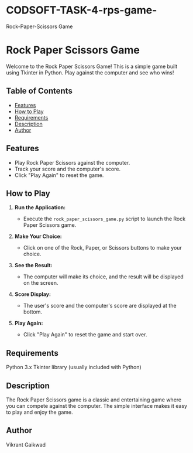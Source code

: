 # CODSOFT-TASK-4-rps-game-
Rock-Paper-Scissors Game

# Rock Paper Scissors Game

Welcome to the Rock Paper Scissors Game! This is a simple game built using Tkinter in Python. Play against the computer and see who wins!

## Table of Contents
- [Features](#features)
- [How to Play](#how-to-play)
- [Requirements](#requirements)
- [Description](#description)
- [Author](#author)

## Features

- Play Rock Paper Scissors against the computer.
- Track your score and the computer's score.
- Click "Play Again" to reset the game.

## How to Play

1. **Run the Application:**
   - Execute the `rock_paper_scissors_game.py` script to launch the Rock Paper Scissors game.

2. **Make Your Choice:**
   - Click on one of the Rock, Paper, or Scissors buttons to make your choice.

3. **See the Result:**
   - The computer will make its choice, and the result will be displayed on the screen.

4. **Score Display:**
   - The user's score and the computer's score are displayed at the bottom.

5. **Play Again:**
   - Click "Play Again" to reset the game and start over.
  
## Requirements
Python 3.x
Tkinter library (usually included with Python)

## Description
The Rock Paper Scissors game is a classic and entertaining game where you can compete against the computer. The simple interface makes it easy to play and enjoy the game.

## Author
Vikrant Gaikwad


